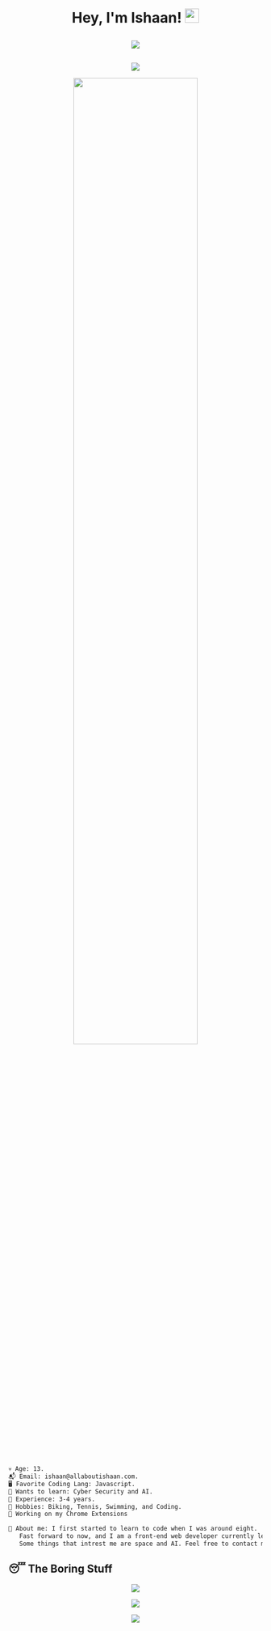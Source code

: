 <h1 align="center">Hey, I'm Ishaan!
<img src="https://media.giphy.com/media/hvRJCLFzcasrR4ia7z/giphy.gif" width="28">
    <br>
    <p align="center">
  <img src="https://readme-typing-svg.herokuapp.com/?lines=Front+End+Web+Developer;4%2B+Years+of+Coding+Experience;Always+Learning+New+Things&font=Fira%20Code&center=true&width=440&height=45&color=00bfff&vCenter=true&size=22"></a>
</p>
</h1>
<p align="center">
    <img src="https://github-widgetbox.vercel.app/api/profile?username=allaboutishaan&data=followers,repositories,stars,commits" />
  </a>
</p>

<p align="center">
    <img width="70%" height="70%" src="https://github-widgetbox.vercel.app/api/skills/?names=html,css,sass,js,php,python,lua,markdown&includeNames=true" />
  </a>
</p>

```diff 
💀 Age: 13.
📬 Email: ishaan@allaboutishaan.com.
🖥️ Favorite Coding Lang: Javascript.
👾 Wants to learn: Cyber Security and AI.
💼 Experience: 3-4 years.
🌳 Hobbies: Biking, Tennis, Swimming, and Coding.
🔭 Working on my Chrome Extensions

📜 About me: I first started to learn to code when I was around eight. 
   Fast forward to now, and I am a front-end web developer currently learning Advanced JS and Python. 
   Some things that intrest me are space and AI. Feel free to contact me anytime!
```

## 😴 The Boring Stuff
<p align = "center"><img src="https://activity-graph.herokuapp.com/graph?username=allaboutishaan&theme=material-palenight"></p>

<p align = "center"><img src="https://github-readme-stats.vercel.app/api?username=allaboutishaan&show_icons=true&theme=tokyonight" /></p>

<p align="center"> <img src="https://github-readme-stats.vercel.app/api/top-langs/?username=allaboutishaan&layout=compact&theme=blueberry" /></p>
